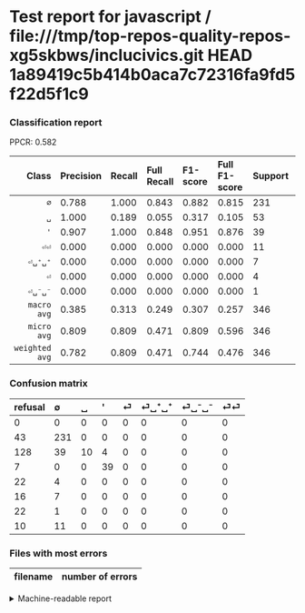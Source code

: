 # Test report for javascript / file:///tmp/top-repos-quality-repos-xg5skbws/inclucivics.git HEAD 1a89419c5b414b0aca7c72316fa9fd5f22d5f1c9

### Classification report

PPCR: 0.582

| Class | Precision | Recall | Full Recall | F1-score | Full F1-score | Support | Full Support | PPCR |
|------:|:----------|:-------|:------------|:---------|:---------|:--------|:-------------|:-----|
| `∅` | 0.788| 1.000| 0.843| 0.882| 0.815| 231| 274| 0.843 |
| `␣` | 1.000| 0.189| 0.055| 0.317| 0.105| 53| 181| 0.293 |
| `'` | 0.907| 1.000| 0.848| 0.951| 0.876| 39| 46| 0.848 |
| `⏎⏎` | 0.000| 0.000| 0.000| 0.000| 0.000| 11| 21| 0.524 |
| `⏎␣⁺␣⁺` | 0.000| 0.000| 0.000| 0.000| 0.000| 7| 23| 0.304 |
| `⏎` | 0.000| 0.000| 0.000| 0.000| 0.000| 4| 26| 0.154 |
| `⏎␣⁻␣⁻` | 0.000| 0.000| 0.000| 0.000| 0.000| 1| 23| 0.043 |
| `macro avg` | 0.385| 0.313| 0.249| 0.307| 0.257| 346| 594| 0.582 |
| `micro avg` | 0.809| 0.809| 0.471| 0.809| 0.596| 346| 594| 0.582 |
| `weighted avg` | 0.782| 0.809| 0.471| 0.744| 0.476| 346| 594| 0.582 |

### Confusion matrix

|refusal|  ∅| ␣| '| ⏎| ⏎␣⁺␣⁺| ⏎␣⁻␣⁻| ⏎⏎| 
|:---|:---|:---|:---|:---|:---|:---|:---|
|0 |0 |0 |0 |0 |0 |0 |0 |
|43 |231 |0 |0 |0 |0 |0 |0 |
|128 |39 |10 |4 |0 |0 |0 |0 |
|7 |0 |0 |39 |0 |0 |0 |0 |
|22 |4 |0 |0 |0 |0 |0 |0 |
|16 |7 |0 |0 |0 |0 |0 |0 |
|22 |1 |0 |0 |0 |0 |0 |0 |
|10 |11 |0 |0 |0 |0 |0 |0 |

### Files with most errors

| filename | number of errors|
|:----:|:-----|

<details>
    <summary>Machine-readable report</summary>
```json
{
  "cl_report": {"\u0027": {"f1-score": 0.951219512195122, "precision": 0.9069767441860465, "recall": 1.0, "support": 39}, "macro avg": {"f1-score": 0.3071941741383452, "precision": 0.38505323551755805, "recall": 0.31266846361185985, "support": 346}, "micro avg": {"f1-score": 0.8092485549132948, "precision": 0.8092485549132948, "recall": 0.8092485549132948, "support": 346}, "weighted avg": {"f1-score": 0.7444823604979893, "precision": 0.7817674767288164, "recall": 0.8092485549132948, "support": 346}, "\u2205": {"f1-score": 0.8816793893129771, "precision": 0.78839590443686, "recall": 1.0, "support": 231}, "\u23ce": {"f1-score": 0.0, "precision": 0.0, "recall": 0.0, "support": 4}, "\u23ce\u23ce": {"f1-score": 0.0, "precision": 0.0, "recall": 0.0, "support": 11}, "\u23ce\u2423\u207a\u2423\u207a": {"f1-score": 0.0, "precision": 0.0, "recall": 0.0, "support": 7}, "\u23ce\u2423\u207b\u2423\u207b": {"f1-score": 0.0, "precision": 0.0, "recall": 0.0, "support": 1}, "\u2423": {"f1-score": 0.3174603174603175, "precision": 1.0, "recall": 0.18867924528301888, "support": 53}},
  "cl_report_full": {"\u0027": {"f1-score": 0.8764044943820224, "precision": 0.9069767441860465, "recall": 0.8478260869565217, "support": 46}, "macro avg": {"f1-score": 0.2565616215830934, "precision": 0.38505323551755805, "recall": 0.24944862845310128, "support": 594}, "micro avg": {"f1-score": 0.5957446808510639, "precision": 0.8092485549132948, "recall": 0.4713804713804714, "support": 594}, "weighted avg": {"f1-score": 0.475634251821522, "precision": 0.7386218990711411, "recall": 0.4713804713804714, "support": 594}, "\u2205": {"f1-score": 0.8148148148148147, "precision": 0.78839590443686, "recall": 0.843065693430657, "support": 274}, "\u23ce": {"f1-score": 0.0, "precision": 0.0, "recall": 0.0, "support": 26}, "\u23ce\u23ce": {"f1-score": 0.0, "precision": 0.0, "recall": 0.0, "support": 21}, "\u23ce\u2423\u207a\u2423\u207a": {"f1-score": 0.0, "precision": 0.0, "recall": 0.0, "support": 23}, "\u23ce\u2423\u207b\u2423\u207b": {"f1-score": 0.0, "precision": 0.0, "recall": 0.0, "support": 23}, "\u2423": {"f1-score": 0.10471204188481674, "precision": 1.0, "recall": 0.055248618784530384, "support": 181}},
  "ppcr": 0.5824915824915825
}
```
</details>
